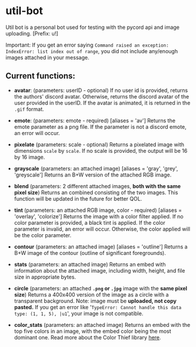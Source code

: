 # util-bot

Util bot is a personal bot used for testing with the pycord api and image uploading. [Prefix: u!] 

Important: If you get an error saying `Command raised an exception: IndexError: list index out of range`, you did not include any/enough images attached in your message.

## Current functions:
* **avatar**: (parameters: userID - optional) If no user id is provided, returns the authors' discord avatar. Otherwise, returns the discord avatar of the user provided in the userID. If the avatar is animated, it is returned in the `.gif` format.

* **emote**: (parameters: emote - required) [aliases = 'av'] Returns the emote parameter as a png file. If the parameter is not a discord emote, an error will occur.

* **pixelate** (parameters: scale - optional) Returns a pixelated image with dimensions `scale` by `scale`. If no scale is provided, the output will be 16 by 16 image. 

* **grayscale** (parameters: an attached image) [aliases = 'gray', 'grey', 'greyscale'] Returns an B+W version of the attached RGB image.

* **blend** (parameters: 2 different attached images, **both with the same pixel size**) Returns an combined consisting of the two images. This function will be updated in the future for better QOL.

* **tint** (parameters: an attached RGB image, color - required) [aliases = 'overlay', 'colorize'] Returns the image with a color filter applied. If no color parameter is provided, a black tint is applied. If the color parameter is invalid, an error will occur. Otherwise, the color applied will be the color parameter. 

* **contour** (parameters: an attached image) [aliases = 'outline'] Returns a B+W image of the contour (outline of significant foregrounds).

* **stats** (parameters: an attached image) Returns an embed with information about the attached image, including width, height, and file size in appropriate bytes.

* **circle** (parameters: an attached **`.png` or `.jpg`** image with the **same pixel size**) Returns a 400x400 version of the image as a circle with a transparent background. Note: image must be **uploaded, not copy pasted.** If you get an error like '`TypeError: Cannot handle this data type: (1, 1, 5), |u1`', your image is not compatible.

* **color_stats** (parameters: an attached image) Returns an embed with the top five colors in an image, with the embed color being the most dominant one. Read more about the Color Thief library [here](https://github.com/fengsp/color-thief-py).